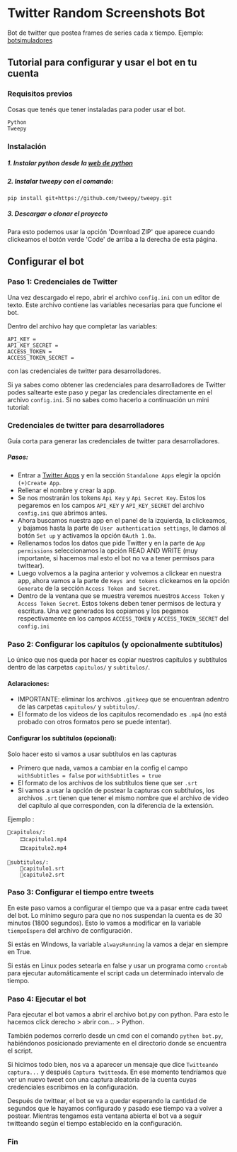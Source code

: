 # Twitter Random Screenshots Bot

Bot de twitter que postea frames de series cada x tiempo.
Ejemplo: [botsimuladores](https://www.twitter.com/botsimuladores/)

## Tutorial para configurar y usar el bot en tu cuenta

### Requisitos previos

Cosas que tenés que tener instaladas para poder usar el bot.

```
Python
Tweepy
```

### Instalación

##### 1. Instalar python desde la [web de python](https://www.python.org/downloads/)

##### 2.  Instalar tweepy con el comando:
```
pip install git+https://github.com/tweepy/tweepy.git
```
##### 3. Descargar o clonar el proyecto
Para esto podemos usar la opción 'Download ZIP' que aparece cuando clickeamos el botón verde 'Code' de arriba a la derecha de esta página.

## Configurar el bot
### Paso 1: Credenciales de Twitter
Una vez descargado el repo, abrir el archivo ``config.ini`` con un editor de texto. Este archivo contiene las variables necesarias para que funcione el bot.

Dentro del archivo hay que completar las variables:
```
API_KEY =
API_KEY_SECRET =
ACCESS_TOKEN =
ACCESS_TOKEN_SECRET = 
```
con las credenciales de twitter para desarrolladores.

Si ya sabes como obtener las credenciales para desarrolladores de Twitter podes saltearte este paso y pegar las credenciales directamente en el archivo ```config.ini```.
Si no sabes como hacerlo a continuación un mini tutorial:


### Credenciales de twitter para desarrolladores
Guía corta para generar las credenciales de twitter para desarrolladores.
##### Pasos: 
* Entrar a [Twitter Apps](https://apps.twitter.com/) y en la sección `Standalone Apps` elegir la opción `(+)Create App`.
* Rellenar el nombre y crear la app.
* Se nos mostrarán los tokens ``Api Key`` y ``Api Secret Key``. Estos los pegaremos en los campos ``API_KEY`` y ``API_KEY_SECRET`` del archivo ``config.ini`` que abrimos antes.
* Ahora buscamos nuestra app en el panel de la izquierda, la clickeamos, y bajamos hasta la parte de ```User authentication settings```, le damos al botón ```Set up``` y activamos la opción ```OAuth 1.0a```.
* Rellenamos todos los datos que pide Twitter y en la parte de ```App permissions``` seleccionamos la opción READ AND WRITE (muy importante, si hacemos mal esto el bot no va a tener permisos para twittear).
* Luego volvemos a la pagina anterior y volvemos a clickear en nuestra app, ahora vamos a la parte de ``Keys and tokens`` clickeamos en la opción ``Generate`` de la sección ``Access Token and Secret``.
* Dentro de la ventana que se muestra veremos nuestros ``Access Token`` y ``Access Token Secret``. Estos tokens deben tener permisos de lectura y escritura. Una vez generados los copiamos y los pegamos respectivamente en los campos ```ACCESS_TOKEN``` y ```ACCESS_TOKEN_SECRET``` del ```config.ini```

### Paso 2: Configurar los capítulos (y opcionalmente subtítulos)
Lo único que nos queda por hacer es copiar nuestros capítulos y subtítulos dentro de las carpetas ```capitulos/``` y ```subtitulos/```.

#### Aclaraciones:
* IMPORTANTE: eliminar los archivos ```.gitkeep``` que se encuentran adentro de las carpetas ```capitulos/``` y ```subtitulos/```.
* El formato de los videos de los capitulos recomendado es ```.mp4``` (no está probado con otros formatos pero se puede intentar).

#### Configurar los subtítulos (opcional):
Solo hacer esto si vamos a usar subtítulos en las capturas
* Primero que nada, vamos a cambiar en la config el campo ```withSubtitles = false``` por ```withSubtitles = true```
* El formato de los archivos de los subtítulos tiene que ser ```.srt```
* Si vamos a usar la opción de postear la capturas con subtítulos, los archivos ```.srt``` tienen que tener el mismo nombre que el archivo de video del capítulo al que corresponden, con la diferencia de la extensión.

Ejemplo :

```
📂capitulos/:
    🎞️capitulo1.mp4
    🎞️capitulo2.mp4
```

```
📂subtitulos/:
    📝capitulo1.srt
    📝capitulo2.srt
```

### Paso 3: Configurar el tiempo entre tweets
En este paso vamos a configurar el tiempo que va a pasar entre cada tweet del bot. Lo mínimo seguro para que no nos suspendan la cuenta es de 30 minutos (1800 segundos).
Esto lo vamos a modificar en la variable ```tiempoEspera``` del archivo de configuración.

Si estás en Windows, la variable ```alwaysRunning``` la vamos a dejar en siempre en True.

Si estás en Linux podes setearla en false y usar un programa como ```crontab``` para ejecutar automáticamente el script cada un determinado intervalo de tiempo.

### Paso 4: Ejecutar el bot
Para ejecutar el bot vamos a abrir el archivo bot.py con python. Para esto le hacemos click derecho > abrir con... > Python.


También podemos correrlo desde un cmd con el comando ```python bot.py```, habiéndonos posicionado previamente en el directorio donde se encuentra el script.

Si hicimos todo bien, nos va a aparecer un mensaje que dice ```Twitteando captura...``` y después ```Captura twitteada```. En ese momento tendríamos que ver un nuevo tweet con una captura aleatoria de la cuenta cuyas credenciales escribimos en la configuración.

Después de twittear, el bot se va a quedar esperando la cantidad de segundos que le hayamos configurado y pasado ese tiempo va a volver a postear.
Mientras tengamos esta ventana abierta el bot va a seguir twitteando según el tiempo establecido en la configuración.

### Fin

